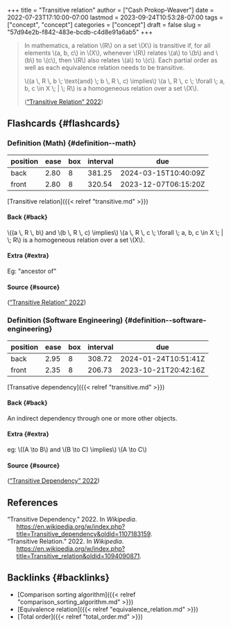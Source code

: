 +++
title = "Transitive relation"
author = ["Cash Prokop-Weaver"]
date = 2022-07-23T17:10:00-07:00
lastmod = 2023-09-24T10:53:28-07:00
tags = ["concept", "concept"]
categories = ["concept"]
draft = false
slug = "57d94e2b-f842-483e-bcdb-c4d8e91a6ab5"
+++

> In mathematics, a relation \\(R\\) on a set \\(X\\) is transitive if, for all elements \\(a, b, c\\) in \\(X\\), whenever \\(R\\) relates \\(a\\) to \\(b\\) and \\(b\\) to \\(c\\), then \\(R\\) also relates \\(a\\) to \\(c\\). Each partial order as well as each equivalence relation needs to be transitive.
>
> \\((a \\, R \\, b \\; \text{and} \\; b \\, R \\, c) \implies\\) \\(a \\, R \\, c \\; \forall \\; a, b, c \in X \\; | \\; R\\) is a homogeneous relation over a set \\(X\\).
>
> (<a href="#citeproc_bib_item_2">“Transitive Relation” 2022</a>)


## Flashcards {#flashcards}


### Definition (Math) {#definition--math}

| position | ease | box | interval | due                  |
|----------|------|-----|----------|----------------------|
| back     | 2.80 | 8   | 381.25   | 2024-03-15T10:40:09Z |
| front    | 2.80 | 8   | 320.54   | 2023-12-07T06:15:20Z |

[Transitive relation]({{< relref "transitive.md" >}})


#### Back {#back}

\\((a \\, R \\, b\\) and \\(b \\, R \\, c) \implies\\) \\(a \\, R \\, c \\; \forall \\; a, b, c \in X \\; | \\; R\\) is a homogeneous relation over a set \\(X\\).


#### Extra {#extra}

Eg: "ancestor of"


#### Source {#source}

(<a href="#citeproc_bib_item_2">“Transitive Relation” 2022</a>)


### Definition (Software Engineering) {#definition--software-engineering}

| position | ease | box | interval | due                  |
|----------|------|-----|----------|----------------------|
| back     | 2.95 | 8   | 308.72   | 2024-01-24T10:51:41Z |
| front    | 2.35 | 8   | 206.73   | 2023-10-21T20:42:16Z |

[Transative dependency]({{< relref "transitive.md" >}})


#### Back {#back}

An indirect dependency through one or more other objects.


#### Extra {#extra}

eg: \\((A \to B\\) and \\(B \to C) \implies\\) \\(A \to C\\)


#### Source {#source}

(<a href="#citeproc_bib_item_1">“Transitive Dependency” 2022</a>)

## References

<style>.csl-entry{text-indent: -1.5em; margin-left: 1.5em;}</style><div class="csl-bib-body">
  <div class="csl-entry"><a id="citeproc_bib_item_1"></a>“Transitive Dependency.” 2022. In <i>Wikipedia</i>. <a href="https://en.wikipedia.org/w/index.php?title=Transitive_dependency&oldid=1107183159">https://en.wikipedia.org/w/index.php?title=Transitive_dependency&#38;oldid=1107183159</a>.</div>
  <div class="csl-entry"><a id="citeproc_bib_item_2"></a>“Transitive Relation.” 2022. In <i>Wikipedia</i>. <a href="https://en.wikipedia.org/w/index.php?title=Transitive_relation&oldid=1094090871">https://en.wikipedia.org/w/index.php?title=Transitive_relation&#38;oldid=1094090871</a>.</div>
</div>


## Backlinks {#backlinks}

-   [Comparison sorting algorithm]({{< relref "comparison_sorting_algorithm.md" >}})
-   [Equivalence relation]({{< relref "equivalence_relation.md" >}})
-   [Total order]({{< relref "total_order.md" >}})
